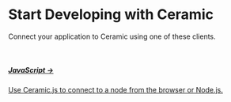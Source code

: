 # Start Developing with Ceramic

Connect your application to Ceramic using one of these clients.

</br>

<div class="txtl-options half">
  <a href="../../docs/ceramic-js" class="box">
    <h5>JavaScript →</h5>
    <p>Use Ceramic.js to connect to a node from the browser or Node.js.</p>
  </a>
</div>